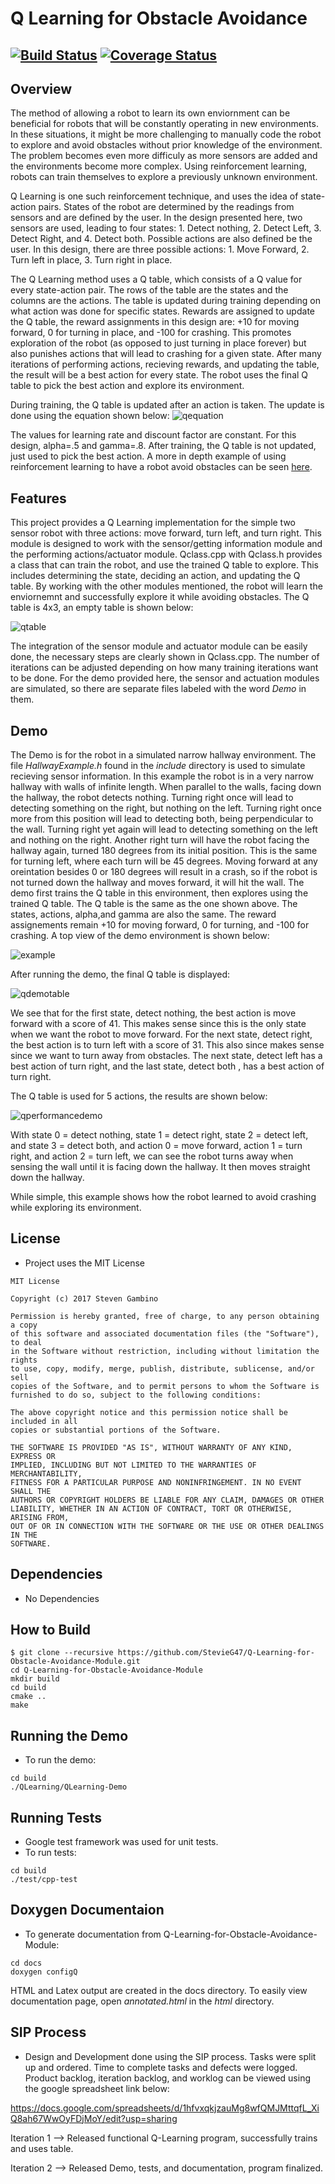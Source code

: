 # Q Learning for Obstacle Avoidance
[![Build Status](https://travis-ci.org/StevieG47/Q-Learning-for-Obstacle-Avoidance-Module.svg?branch=master)](https://travis-ci.org/StevieG47/Q-Learning-for-Obstacle-Avoidance-Module)
[![Coverage Status](https://coveralls.io/repos/github/StevieG47/Q-Learning-for-Obstacle-Avoidance-Module/badge.svg?branch=master)](https://coveralls.io/github/StevieG47/Q-Learning-for-Obstacle-Avoidance-Module?branch=master)
---

## Overview
The method of allowing a robot to learn its own enviornment can be beneficial for robots that will be constantly operating in new environments. In these situations, it might be more challenging to manually code the robot to explore and avoid obstacles without prior knowledge of the environment. The problem becomes even more difficuly as more sensors are added and the environments become more complex. Using reinforcement learning, robots can train themselves to explore a previously unknown environment.

Q Learning is one such reinforcement technique, and uses the idea of state-action pairs. States of the robot are determined by the readings from sensors and are defined by the user. In the design presented here, two sensors are used, leading to four states: 1. Detect nothing, 2. Detect Left, 3. Detect Right, and 4. Detect both. Possible actions are also defined be the user. In this design, there are three possible actions: 1. Move Forward, 2. Turn left in place, 3. Turn right in place.

The Q Learning method uses a Q table, which consists of a Q value for every state-action pair. The rows of the table are the states and the columns are the actions. The table is updated during training depending on what action was done for specific states. Rewards are assigned to update the Q table, the reward assignments in this design are: +10 for moving forward, 0 for turning in place, and -100 for crashing. This promotes exploration of the robot (as opposed to just turning in place forever) but also punishes actions that will lead to crashing for a given state. After many iterations of performing actions, recieving rewards, and updating the table, the result will be a best action for every state. The robot uses the final Q table to pick the best action and explore its environment.

During training, the Q table is updated after an action is taken. The update is done using the equation shown below:
![qequation](https://cloud.githubusercontent.com/assets/25371934/23921439/03ba6de0-08d5-11e7-9a23-0e313e43fa0f.png)

The values for learning rate and discount factor are constant. For this design, alpha=.5 and gamma=.8. After training, the Q table is not updated, just used to pick the best action. A more in depth example of using reinforcement learning to have a robot avoid obstacles can be seen [here](http://www.ice.ci.ritsumei.ac.jp/~ruck/CLASSES/INTELISYS/NN-Q.pdf).

## Features
This project provides a  Q Learning implementation for the simple two sensor robot with three actions: move forward, turn left, and turn right. This module is designed to work with the sensor/getting information module and the performing actions/actuator module. Qclass.cpp with Qclass.h provides a class that can train the robot, and use the trained Q table to explore. This includes determining the state, deciding an action, and updating the Q table. By working with the other modules mentioned, the robot will learn the enviornemnt and successfully explore it while avoiding obstacles. The Q table is 4x3, an empty table is shown below:

![qtable](https://cloud.githubusercontent.com/assets/25371934/23924075/ab1906a0-08df-11e7-9b8c-eeb2828760bd.JPG)

The integration of the sensor module and actuator module can be easily done, the necessary steps are clearly shown in Qclass.cpp. The number of iterations can be adjusted depending on how many training iterations want to be done. For the demo provided here, the sensor and actuation modules are simulated, so there are separate files labeled with the word *Demo* in them. 

## Demo
The Demo is for the robot in a simulated narrow hallway environment. The file *HallwayExample.h* found in the *include* directory is used to simulate recieving sensor information. In this example the robot is in a very narrow hallway with walls of infinite length. When parallel to the walls, facing down the hallway, the robot detects nothing. Turning right once will lead to detecting something on the right, but nothing on the left. Turning right once more from this position will lead to detecting both, being perpendicular to the wall. Turning right yet again will lead to detecting something on the left and nothing on the right. Another right turn will have the robot facing the hallway again, turned 180 degrees from its initial position. This is the same for turning left, where each turn will be 45 degrees. Moving forward at any oreintation besides 0 or 180 degrees will result in a crash, so if the robot is not turned down the hallway and moves forward, it will hit the wall.
The demo first trains the Q table in this environment, then explores using the trained Q table. The Q table is the same as the one shown above. The states, actions, alpha,and gamma are also the same. The reward assignements remain +10 for moving forward, 0 for turning, and -100 for crashing. 
A top view of the demo environment is shown below:

![example](https://cloud.githubusercontent.com/assets/25371934/23925451/a7cf087c-08e5-11e7-8190-fad0528cd6e7.JPG)

After running the demo, the final Q table is displayed:

![qdemotable](https://cloud.githubusercontent.com/assets/25371934/23925614/72e3ac98-08e6-11e7-98d5-9b83a4c45330.JPG)

We see that for the first state, detect nothing, the best action is move forward with a score of 41. This makes sense since this is the only state when we want the robot to move forward. For the next state, detect right, the best action is to turn left with a score of 31.  This also since makes sense since we want to turn away from obstacles. The next state, detect left has a best action of turn right, and the last state, detect both , has a best action of turn right. 

The Q table is used for 5 actions, the results are shown below: 

![qperformancedemo](https://cloud.githubusercontent.com/assets/25371934/23925748/10fe563a-08e7-11e7-998f-562dcd094990.JPG)

With state 0 = detect nothing, state 1 = detect right, state 2 = detect left, and state 3 = detect both, and action 0 = move forward, action 1 = turn right, and action 2 = turn left, we can see the robot turns away when sensing the wall until it is facing down the hallway. It then moves straight down the hallway. 

While simple, this example shows how the robot learned to avoid crashing while exploring its environment. 


## License
- Project uses the MIT License
```
MIT License

Copyright (c) 2017 Steven Gambino

Permission is hereby granted, free of charge, to any person obtaining a copy
of this software and associated documentation files (the "Software"), to deal
in the Software without restriction, including without limitation the rights
to use, copy, modify, merge, publish, distribute, sublicense, and/or sell
copies of the Software, and to permit persons to whom the Software is
furnished to do so, subject to the following conditions:

The above copyright notice and this permission notice shall be included in all
copies or substantial portions of the Software.

THE SOFTWARE IS PROVIDED "AS IS", WITHOUT WARRANTY OF ANY KIND, EXPRESS OR
IMPLIED, INCLUDING BUT NOT LIMITED TO THE WARRANTIES OF MERCHANTABILITY,
FITNESS FOR A PARTICULAR PURPOSE AND NONINFRINGEMENT. IN NO EVENT SHALL THE
AUTHORS OR COPYRIGHT HOLDERS BE LIABLE FOR ANY CLAIM, DAMAGES OR OTHER
LIABILITY, WHETHER IN AN ACTION OF CONTRACT, TORT OR OTHERWISE, ARISING FROM,
OUT OF OR IN CONNECTION WITH THE SOFTWARE OR THE USE OR OTHER DEALINGS IN THE
SOFTWARE.
```

## Dependencies
- No Dependencies

## How to Build
```
$ git clone --recursive https://github.com/StevieG47/Q-Learning-for-Obstacle-Avoidance-Module.git
cd Q-Learning-for-Obstacle-Avoidance-Module
mkdir build
cd build
cmake ..
make
```

## Running the Demo
- To run the demo: 
```
cd build
./QLearning/QLearning-Demo
```

## Running Tests
- Google test framework was used for unit tests.
- To run tests:
```
cd build
./test/cpp-test
```

## Doxygen Documentaion
- To generate documentation from Q-Learning-for-Obstacle-Avoidance-Module:
```
cd docs
doxygen configQ
```
HTML and Latex output are created in the docs directory. To easily view documentation page, open *annotated.html* in the *html* directory.

## SIP Process
- Design and Development done using the SIP process. Tasks were split up and ordered. Time to complete tasks and defects were logged. Product backlog, iteration backlog, and worklog can be viewed using the google spreadsheet link below:

https://docs.google.com/spreadsheets/d/1hfvxqkjzauMg8wfQMJMttqfL_XiQ8ah67WwOyFDjMoY/edit?usp=sharing

Iteration 1 --> Released functional Q-Learning program, successfully trains and uses table.

Iteration 2 --> Released Demo, tests, and documentation, program finalized. 

